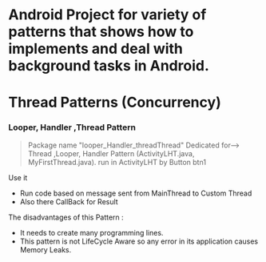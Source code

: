 # Android Project for variety of patterns that shows how to implements and deal with background tasks in Android.
# Thread Patterns (Concurrency)

 ###   Looper, Handler ,Thread Pattern
  > Package name "looper_Handler_threadThread" Dedicated for--> Thread ,Looper, Handler Pattern (ActivityLHT.java, MyFirstThread.java). run in ActivityLHT by Button btn1

Use it
   * Run code based on message sent from MainThread to Custom Thread
   * Also there CallBack for Result
   
The disadvantages of this Pattern :
  * It needs to create many programming lines.
  * This pattern is not LifeCycle Aware so any error in its application causes Memory Leaks.
   

